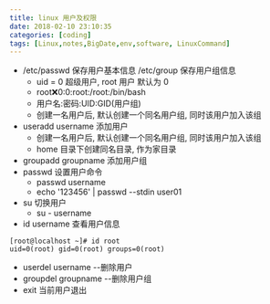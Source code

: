 ```yaml
---
title: linux 用户及权限
date: 2018-02-10 23:10:35
categories: [coding]
tags: [Linux,notes,BigDate,env,software, LinuxCommand]
---
```

* /etc/passwd 保存用户基本信息 /etc/group 保存用户组信息
    * uid = 0 超级用户, root 用户 默认为 0
    * root:x:0:0:root:/root:/bin/bash
    * 用户名:密码:UID:GID(用户组)
    * 创建一名用户后, 默认创建一个同名用户组, 同时该用户加入该组
* useradd username 添加用户
    * 创建一名用户后, 默认创建一个同名用户组, 同时该用户加入该组
    * home 目录下创建同名目录, 作为家目录
* groupadd groupname 添加用户组
* passwd 设置用户命令
    * passwd username
    * echo '123456' | passwd --stdin user01
* su 切换用户
    * su - username
* id username 查看用户信息
```jshelllanguage
[root@localhost ~]# id root
uid=0(root) gid=0(root) groups=0(root)
```
* userdel username --删除用户
* groupdel groupname --删除用户组
* exit 当前用户退出